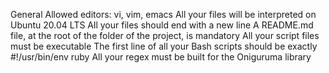 General
Allowed editors: vi, vim, emacs
All your files will be interpreted on Ubuntu 20.04 LTS
All your files should end with a new line
A README.md file, at the root of the folder of the project, is mandatory
All your script files must be executable
The first line of all your Bash scripts should be exactly #!/usr/bin/env ruby
All your regex must be built for the Oniguruma library

